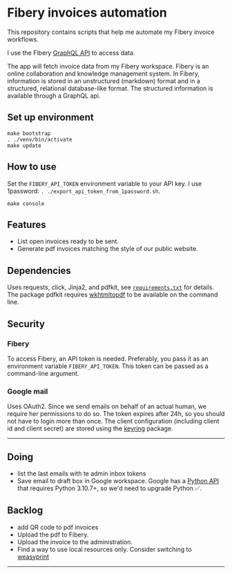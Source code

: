 # Fibery invoices automation

This repository contains scripts that help me automate my Fibery invoice workflows.

I use the Fibery [GraphQL API] to access data.

The app will fetch invoice data from my Fibery workspace. Fibery is an online collaboration and knowledge management system. In Fibery, information is stored in an unstructured (markdown) format and in a structured, relational database-like format. The structured information is available through a GraphQL api.

## Set up environment

```
make bootstrap
. ./venv/bin/activate
make update
```

## How to use

Set the `FIBERY_API_TOKEN` environment variable to your API key.
I use 1password: `. ./export_api_token_from_1password.sh`.

```
make console
```

## Features

* List open invoices ready to be sent.
* Generate pdf invoices matching the style of our public website.

## Dependencies

Uses requests,
click,
Jinja2, and
pdfkit,
see [`requirements.txt`](requirements.txt) for details.
The package pdfkit requires [wkhtmltopdf] to be available on the command line.

## Security

### Fibery

To access Fibery, an API token is needed.
Preferably, you pass it as an environment variable `FIBERY_API_TOKEN`.
This token can be passed as a command-line argument.

### Google mail

Uses OAuth2. Since we send emails on behalf of an actual human, we require her permissions to do so.
The token expires after 24h, so you should not have to login more than once.
The client configuration (including client id and client secret) are stored using the [keyring] package.

---

## Doing

* list the last emails with te admin inbox tokens
* Save email to draft box in Google workspace.
  Google has a [Python API] that requires Python 3.10.7+, so we'd need to upgrade Python ✅.

## Backlog

* add QR code to pdf invoices
* Upload the pdf to Fibery.
* Upload the invoice to the administration.
* Find a way to use local resources only. Consider switching to [weasyprint]

---

[GraphQL API]: https://api.fibery.io/graphql.html#graphql-api-overview
[Python API]: https://developers.google.com/gmail/api/quickstart/python
[wkhtmltopdf]: https://wkhtmltopdf.org/
[weasyprint]: https://doc.courtbouillon.org/weasyprint/stable/api_reference.html#python-api
[keyring]: https://github.com/jaraco/keyring